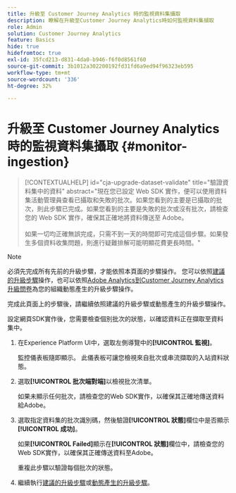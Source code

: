 ```yaml
---
title: 升級至 Customer Journey Analytics 時的監視資料集攝取
description: 瞭解在升級至Customer Journey Analytics時如何監視資料集擷取
role: Admin
solution: Customer Journey Analytics
feature: Basics
hide: true
hidefromtoc: true
exl-id: 35fcd213-d831-4da0-b946-f6f0d8561f60
source-git-commit: 3b1012a302200192fd31fd6a9ed94f96323eb595
workflow-type: tm+mt
source-wordcount: '336'
ht-degree: 32%

---
```


# 升級至 Customer Journey Analytics 時的監視資料集攝取 {#monitor-ingestion}

<!-- markdownlint-disable MD034 -->

>[!CONTEXTUALHELP]
>id="cja-upgrade-dataset-validate"
>title="驗證資料集中的資料"
>abstract="現在您已設定 Web SDK 實作，便可以使用資料集活動管理員查看已攝取和失敗的批次。如果您看到的主要是已攝取的批次，則此步驟已完成。如果您看到的主要是失敗的批次或沒有批次，請檢查您的 Web SDK 實作，確保其正確地將資料傳送至 Adobe。<br><br>如果一切均正確無誤完成，只需不到一天的時間即可完成這個步驟。如果發生多個資料收集問題，則進行疑難排解可能明顯花費更長時間。"

<!-- markdownlint-enable MD034 -->

>[!NOTE]
> 
>必須先完成所有先前的升級步驟，才能依照本頁面的步驟操作。 您可以依照[建議的升級步驟](/help/getting-started/cja-upgrade/cja-upgrade-recommendations.md#recommended-upgrade-steps-for-most-organizations)操作，也可以依照[Adobe Analytics到Customer Journey Analytics升級問卷](https://gigazelle.github.io/cja-ttv/)為您的組織動態產生的升級步驟操作。
>
>完成此頁面上的步驟後，請繼續依照建議的升級步驟或動態產生的升級步驟操作。

<!-- Should we single source this instead of duplicate it? The following steps were copied from: /help/data-ingestion/aepwebsdk.md-->

設定網頁SDK實作後，您需要檢查個別批次的狀態，以確認資料正在擷取至資料集中。

1. 在Experience Platform UI中，選取左側導覽中的&#x200B;**[!UICONTROL 監視]**。

   監控儀表板隨即顯示。 此儀表板可讓您檢視來自批次或串流擷取的入站資料狀態。

   <!-- insert screenshot -->

1. 選取&#x200B;**[!UICONTROL 批次端對端]**&#x200B;以檢視批次清單。

   如果未顯示任何批次，請檢查您的Web SDK實作，以確保其正確地傳送資料給Adobe。

   <!-- insert screenshot -->

1. 選取指定資料集的批次識別碼，然後驗證&#x200B;**[!UICONTROL 狀態]**&#x200B;欄位中是否顯示&#x200B;**[!UICONTROL 成功]**。

   如果&#x200B;**[!UICONTROL Failed]**&#x200B;顯示在&#x200B;**[!UICONTROL 狀態]**&#x200B;欄位中，請檢查您的Web SDK實作，以確保其正確傳送資料至Adobe。

   重複此步驟以驗證每個批次的狀態。

1. 繼續執行[建議的升級步驟](/help/getting-started/cja-upgrade/cja-upgrade-recommendations.md#recommended-upgrade-steps-for-most-organizations)或[動態產生的升級步驟](https://gigazelle.github.io/cja-ttv/)。

